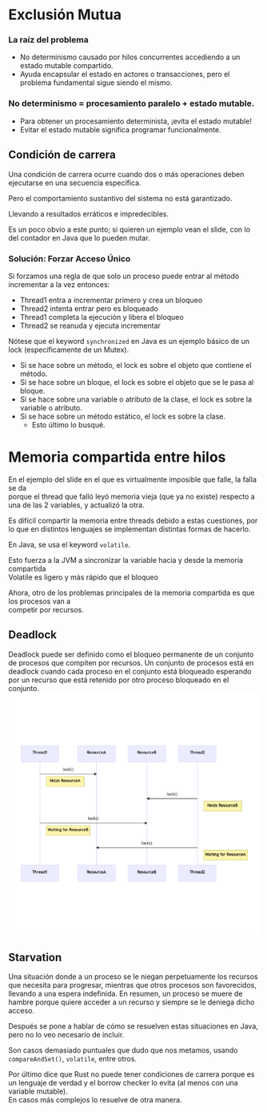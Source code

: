 # Exclusión Mutua

### La raíz del problema
- No determinismo causado por hilos concurrentes accediendo a un estado mutable compartido.
- Ayuda encapsular el estado en actores o transacciones, pero el problema fundamental sigue siendo el mismo.

### No determinismo = procesamiento paralelo + estado mutable.
- Para obtener un procesamiento determinista, ¡evita el estado mutable!
- Evitar el estado mutable significa programar funcionalmente.

## Condición de carrera
Una condición de carrera ocurre cuando dos o más operaciones deben ejecutarse en una secuencia específica.

Pero el comportamiento sustantivo del sistema no está garantizado.

Llevando a resultados erráticos e impredecibles.

Es un poco obvio a este punto; si quieren un ejemplo vean el slide, con lo del contador en Java que lo pueden mutar.

### Solución: Forzar Acceso Único
Si forzamos una regla de que solo un proceso puede entrar al método incrementar a la vez entonces:

- Thread1 entra a incrementar primero y crea un bloqueo
- Thread2 intenta entrar pero es bloqueado
- Thread1 completa la ejecución y libera el bloqueo
- Thread2 se reanuda y ejecuta incrementar

Nótese que el keyword `synchronized` en Java es un ejemplo básico de un lock (específicamente de un Mutex).
- Si se hace sobre un método, el lock es sobre el objeto que contiene el método.
- Si se hace sobre un bloque, el lock es sobre el objeto que se le pasa al bloque.
- Si se hace sobre una variable o atributo de la clase, el lock es sobre la variable o atributo.
- Si se hace sobre un método estático, el lock es sobre la clase.
  - Esto último lo busqué.

# Memoria compartida entre hilos
En el ejemplo del slide en el que es virtualmente imposible que falle, la falla se da\
porque el thread que falló leyó memoria vieja (que ya no existe) respecto a una de las 2 variables, y actualizó la otra.

Es difícil compartir la memoria entre threads debido a estas cuestiones, por lo que en distintos lenguajes se implementan distintas formas de hacerlo.

En Java, se usa el keyword `volatile`.

Esto fuerza a la JVM a sincronizar la variable hacia y desde la memoria compartida\
Volatile es ligero y más rápido que el bloqueo

Ahora, otro de los problemas principales de la memoria compartida es que los procesos van a \
competir por recursos.


## Deadlock
Deadlock puede ser definido como el bloqueo permanente de un conjunto de procesos que compiten por recursos.
Un conjunto de procesos está en deadlock cuando cada proceso en el conjunto está bloqueado
esperando por un recurso que está retenido por otro proceso bloqueado en el conjunto.
![deadlock.png](deadlock.png)

## Starvation
Una situación donde a un proceso se le niegan perpetuamente los recursos que necesita para progresar,
mientras que otros procesos son favorecidos,
llevando a una espera indefinida.
En resumen, un proceso se muere de hambre porque quiere acceder a un recurso y siempre se le deniega dicho acceso.

Después se pone a hablar de cómo se resuelven estas situaciones en Java, pero no lo veo necesario de incluir.

Son casos demasiado puntuales que dudo que nos metamos, usando `compareAndSet()`, `volatile`, entre otros.

Por último dice que Rust no puede tener condiciones de carrera porque es un lenguaje de verdad y el borrow checker lo evita (al menos con una variable mutable).\
En casos más complejos lo resuelve de otra manera.